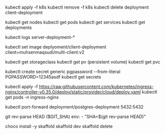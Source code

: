 kubectl apply -f k8s
kubectl remove -f k8s
kubectl delete deployment client-deployment

kubectl get nodes
kubectl get pods
kubectl get services
kubectl get deployments

kubectl logs server-deployment-\*

kubectl set image deplyoment/client-deployment client=muhsenmaqsudi/multi-client:v2

kubectl get storageclass
kubectl get pv (persistent volume)
kubectl get pvc

kubectl create secret generic pgpassword --from-literal PGPASSWORD=12345asdf
kubectl get secrets

kubectl apply -f https://raw.githubusercontent.com/kubernetes/ingress-nginx/controller-v0.35.0/deploy/static/provider/cloud/deploy.yaml
kubectl get pods -n ingress-nginx

kubectl port-forward deployment/postgres-deployment 5432:5432

git rev-parse HEAD (\$GIT_SHA)
env: - "SHA=\$(git rev-parse HEAD)"

choco install -y skaffold
skaffold dev
skaffold delete
